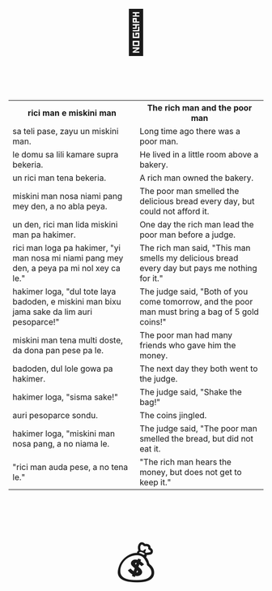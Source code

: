 <p style="font-size:6em;text-align:center;">🍞</p>

<table>
<tr><th>
rici man e miskini man
</th><th>
The rich man and the poor man
</th></tr><tr><td>
sa teli pase, zayu un miskini man.
</td><td>
Long time ago there was a poor man.
</td></tr><tr><td>
le domu sa lili kamare supra bekeria.
</td><td>
He lived in a little room above a bakery.
</td></tr><tr><td>
un rici man tena bekeria.
</td><td>
A rich man owned the bakery.
</td></tr><tr><td>
miskini man nosa niami pang mey den, a no abla peya.
</td><td>
The poor man smelled the delicious bread every day, but could not afford it.
</td></tr><tr><td>
un den, rici man lida miskini man pa hakimer.
</td><td>
One day the rich man lead the poor man before a judge.
</td></tr><tr><td>
rici man loga pa hakimer, "yi man nosa mi niami pang mey den, a peya pa mi nol xey ca le."
</td><td>
The rich man said, "This man smells my delicious bread every day but pays me nothing for it."
</td></tr><tr><td>
hakimer loga, "dul tote laya badoden, e miskini man bixu jama sake da lim auri pesoparce!"
</td><td>
The judge said, "Both of you come tomorrow, and the poor man must bring a bag of 5 gold coins!"
</td></tr><tr><td>
miskini man tena multi doste, da dona pan pese pa le.
</td><td>
The poor man had many friends who gave him the money.
</td></tr><tr><td>
badoden, dul lole gowa pa hakimer.
</td><td>
The next day they both went to the judge.
</td></tr><tr><td>
hakimer loga, "sisma sake!"
</td><td>
The judge said, "Shake the bag!"
</td></tr><tr><td>
auri pesoparce sondu.
</td><td>
The coins jingled.
</td></tr><tr><td>
hakimer loga, "miskini man nosa pang, a no niama le.
</td><td>
The judge said, "The poor man smelled the bread, but did not eat it.
</td></tr><tr><td>
"rici man auda pese, a no tena le."
</td><td>
"The rich man hears the money, but does not get to keep it."
</td></tr>
</table>

<p style="font-size:6em;text-align:center;">💰</p>

